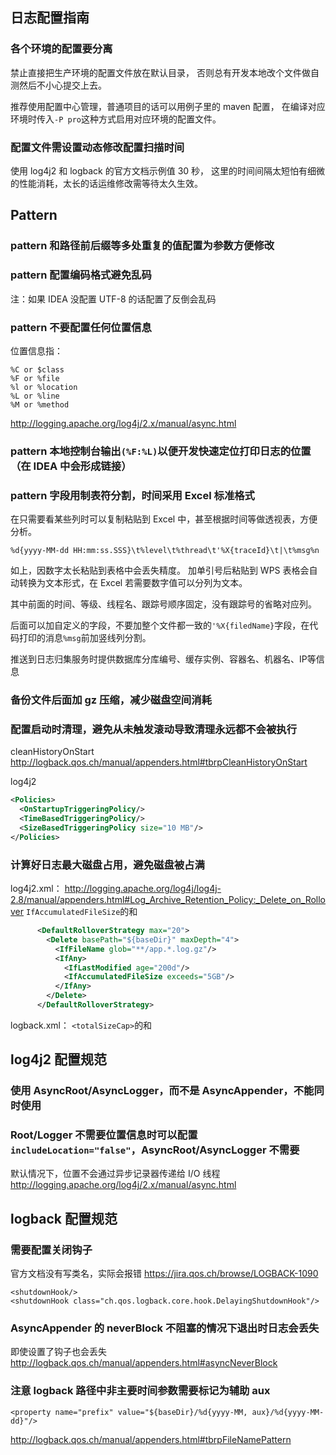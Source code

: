 ## 日志配置指南


### 各个环境的配置要分离

禁止直接把生产环境的配置文件放在默认目录，
否则总有开发本地改个文件做自测然后不小心提交上去。

推荐使用配置中心管理，普通项目的话可以用例子里的 maven 配置，
在编译对应环境时传入`-P pro`这种方式启用对应环境的配置文件。

### 配置文件需设置动态修改配置扫描时间

使用 log4j2 和 logback 的官方文档示例值 30 秒，
这里的时间间隔太短怕有细微的性能消耗，太长的话运维修改需等待太久生效。

## Pattern

### pattern 和路径前后缀等多处重复的值配置为参数方便修改

### pattern 配置编码格式避免乱码

注：如果 IDEA 没配置 UTF-8 的话配置了反倒会乱码

### pattern 不要配置任何位置信息

位置信息指：
```
%C or $class
%F or %file
%l or %location
%L or %line
%M or %method
```
http://logging.apache.org/log4j/2.x/manual/async.html

### pattern 本地控制台输出`(%F:%L)`以便开发快速定位打印日志的位置（在 IDEA 中会形成链接）

### pattern 字段用制表符分割，时间采用 Excel 标准格式

在只需要看某些列时可以复制粘贴到 Excel 中，甚至根据时间等做透视表，方便分析。

```
%d{yyyy-MM-dd HH:mm:ss.SSS}\t%level\t%thread\t'%X{traceId}\t|\t%msg%n
```

如上，因数字太长粘贴到表格中会丢失精度。
加单引号后粘贴到 WPS 表格会自动转换为文本形式，在 Excel 若需要数字值可以分列为文本。

其中前面的时间、等级、线程名、跟踪号顺序固定，没有跟踪号的省略对应列。

后面可以加自定义的字段，不要加整个文件都一致的`'%X{filedName}`字段，在代码打印的消息`%msg`前加竖线列分割。

推送到日志归集服务时提供数据库分库编号、缓存实例、容器名、机器名、IP等信息


### 备份文件后面加 gz 压缩，减少磁盘空间消耗

### 配置启动时清理，避免从未触发滚动导致清理永远都不会被执行

cleanHistoryOnStart
http://logback.qos.ch/manual/appenders.html#tbrpCleanHistoryOnStart

log4j2
```xml
<Policies>
  <OnStartupTriggeringPolicy/>
  <TimeBasedTriggeringPolicy/>
  <SizeBasedTriggeringPolicy size="10 MB"/>
</Policies>
```

### 计算好日志最大磁盘占用，避免磁盘被占满

log4j2.xml：
http://logging.apache.org/log4j/log4j-2.8/manual/appenders.html#Log_Archive_Retention_Policy:_Delete_on_Rollover
`IfAccumulatedFileSize`的和
```xml
      <DefaultRolloverStrategy max="20">
        <Delete basePath="${baseDir}" maxDepth="4">
          <IfFileName glob="**/app.*.log.gz"/>
          <IfAny>
            <IfLastModified age="200d"/>
            <IfAccumulatedFileSize exceeds="5GB"/>
          </IfAny>
        </Delete>
      </DefaultRolloverStrategy>
```

logback.xml：
`<totalSizeCap>`的和


## log4j2 配置规范

### 使用 AsyncRoot/AsyncLogger，而不是 AsyncAppender，不能同时使用

### Root/Logger 不需要位置信息时可以配置`includeLocation="false"`，AsyncRoot/AsyncLogger 不需要

默认情况下，位置不会通过异步记录器传递给 I/O 线程
http://logging.apache.org/log4j/2.x/manual/async.html



## logback 配置规范

### 需要配置关闭钩子

官方文档没有写类名，实际会报错
https://jira.qos.ch/browse/LOGBACK-1090
```
<shutdownHook/>
<shutdownHook class="ch.qos.logback.core.hook.DelayingShutdownHook"/>
```


### AsyncAppender 的 neverBlock 不阻塞的情况下退出时日志会丢失

即使设置了钩子也会丢失
http://logback.qos.ch/manual/appenders.html#asyncNeverBlock


### 注意 logback 路径中非主要时间参数需要标记为辅助 aux

```
<property name="prefix" value="${baseDir}/%d{yyyy-MM, aux}/%d{yyyy-MM-dd}"/>
```
http://logback.qos.ch/manual/appenders.html#tbrpFileNamePattern
